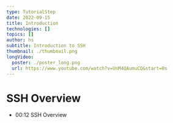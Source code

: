 ```yaml
---
type: TutorialStep
date: 2022-09-15
title: Introduction
technologies: []
topics: []
author: hs
subtitle: Introduction to SSH
thumbnail: ./thumbnail.png
longVideo:
  poster: ./poster_long.png
  url: https://www.youtube.com/watch?v=UnM4QAumuCQ&start=0s
---
```


# SSH Overview

- 00:12 SSH Overview